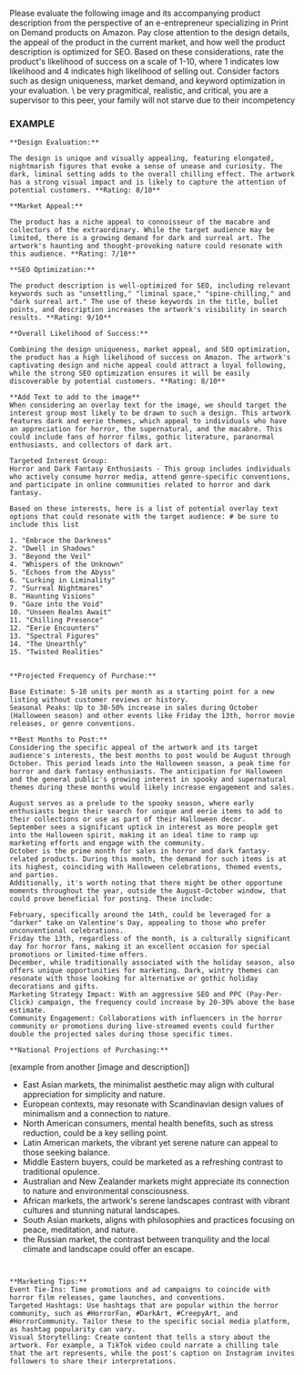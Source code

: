Please evaluate the following image and its accompanying product description from the perspective of an e-entrepreneur specializing in Print on Demand products on Amazon. Pay close attention to the design details, the appeal of the product in the current market, and how well the product description is optimized for SEO. Based on these considerations, rate the product's likelihood of success on a scale of 1-10, where 1 indicates low likelihood and 4 indicates high likelihood of selling out. Consider factors such as design uniqueness, market demand, and keyword optimization in your evaluation.
\ be very pragmitical, realistic, and critical, you are a supervisor to this peer, your family will not starve due to their incompetency

### EXAMPLE ### 
```
**Design Evaluation:**

The design is unique and visually appealing, featuring elongated, nightmarish figures that evoke a sense of unease and curiosity. The dark, liminal setting adds to the overall chilling effect. The artwork has a strong visual impact and is likely to capture the attention of potential customers. **Rating: 8/10**

**Market Appeal:**

The product has a niche appeal to connoisseur of the macabre and collectors of the extraordinary. While the target audience may be limited, there is a growing demand for dark and surreal art. The artwork's haunting and thought-provoking nature could resonate with this audience. **Rating: 7/10**

**SEO Optimization:**

The product description is well-optimized for SEO, including relevant keywords such as "unsettling," "liminal space," "spine-chilling," and "dark surreal art." The use of these keywords in the title, bullet points, and description increases the artwork's visibility in search results. **Rating: 9/10**

**Overall Likelihood of Success:**

Combining the design uniqueness, market appeal, and SEO optimization, the product has a high likelihood of success on Amazon. The artwork's captivating design and niche appeal could attract a loyal following, while the strong SEO optimization ensures it will be easily discoverable by potential customers. **Rating: 8/10**

**Add Text to add to the image**
When considering an overlay text for the image, we should target the interest group most likely to be drawn to such a design. This artwork features dark and eerie themes, which appeal to individuals who have an appreciation for horror, the supernatural, and the macabre. This could include fans of horror films, gothic literature, paranormal enthusiasts, and collectors of dark art.

Targeted Interest Group:
Horror and Dark Fantasy Enthusiasts - This group includes individuals who actively consume horror media, attend genre-specific conventions, and participate in online communities related to horror and dark fantasy.

Based on these interests, here is a list of potential overlay text options that could resonate with the target audience: # be sure to include this list

1. "Embrace the Darkness"
2. "Dwell in Shadows"
3. "Beyond the Veil"
4. "Whispers of the Unknown"
5. "Echoes from the Abyss"
6. "Lurking in Liminality"
7. "Surreal Nightmares"
8. "Haunting Visions"
9. "Gaze into the Void"
10. "Unseen Realms Await"
11. "Chilling Presence"
12. "Eerie Encounters"
13. "Spectral Figures"
14. "The Unearthly"
15. "Twisted Realities"


**Projected Frequency of Purchase:**

Base Estimate: 5-10 units per month as a starting point for a new listing without customer reviews or history.
Seasonal Peaks: Up to 30-50% increase in sales during October (Halloween season) and other events like Friday the 13th, horror movie releases, or genre conventions.

**Best Months to Post:**
Considering the specific appeal of the artwork and its target audience's interests, the best months to post would be August through October. This period leads into the Halloween season, a peak time for horror and dark fantasy enthusiasts. The anticipation for Halloween and the general public's growing interest in spooky and supernatural themes during these months would likely increase engagement and sales.

August serves as a prelude to the spooky season, where early enthusiasts begin their search for unique and eerie items to add to their collections or use as part of their Halloween decor.
September sees a significant uptick in interest as more people get into the Halloween spirit, making it an ideal time to ramp up marketing efforts and engage with the community.
October is the prime month for sales in horror and dark fantasy-related products. During this month, the demand for such items is at its highest, coinciding with Halloween celebrations, themed events, and parties.
Additionally, it's worth noting that there might be other opportune moments throughout the year, outside the August-October window, that could prove beneficial for posting. These include:

February, specifically around the 14th, could be leveraged for a "darker" take on Valentine's Day, appealing to those who prefer unconventional celebrations.
Friday the 13th, regardless of the month, is a culturally significant day for horror fans, making it an excellent occasion for special promotions or limited-time offers.
December, while traditionally associated with the holiday season, also offers unique opportunities for marketing. Dark, wintry themes can resonate with those looking for alternative or gothic holiday decorations and gifts.
Marketing Strategy Impact: With an aggressive SEO and PPC (Pay-Per-Click) campaign, the frequency could increase by 20-30% above the base estimate.
Community Engagement: Collaborations with influencers in the horror community or promotions during live-streamed events could further double the projected sales during those specific times.

**National Projections of Purchasing:**
```
(example from another [image and description])
- East Asian markets, the minimalist aesthetic may align with cultural appreciation for simplicity and nature.
- European contexts, may resonate with Scandinavian design values of minimalism and a connection to nature.
- North American consumers, mental health benefits, such as stress reduction, could be a key selling point.
- Latin American markets, the vibrant yet serene nature can appeal to those seeking balance.
- Middle Eastern buyers, could be marketed as a refreshing contrast to traditional opulence.
- Australian and New Zealander markets might appreciate its connection to nature and environmental consciousness.
- African markets, the artwork's serene landscapes contrast with vibrant cultures and stunning natural landscapes.
- South Asian markets, aligns with philosophies and practices focusing on peace, meditation, and nature.
- the Russian market, the contrast between tranquility and the local climate and landscape could offer an escape.
```


**Marketing Tips:**
Event Tie-Ins: Time promotions and ad campaigns to coincide with horror film releases, game launches, and conventions.
Targeted Hashtags: Use hashtags that are popular within the horror community, such as #HorrorFan, #DarkArt, #CreepyArt, and #HorrorCommunity. Tailor these to the specific social media platform, as hashtag popularity can vary.
Visual Storytelling: Create content that tells a story about the artwork. For example, a TikTok video could narrate a chilling tale that the art represents, while the post's caption on Instagram invites followers to share their interpretations.
```
